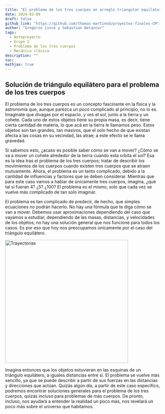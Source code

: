 ```yaml
---
title: "El problema de los tres cuerpos en arreglo triangular equilatero"
date: 2024-03-09
draft: false
github_link: "https://github.com/thomas-martinod/proyectos-finales-CM"
author: "Gregorio Lince y Sebastian Betancur"
tags:
  - Anteproyecto
  - Grupo 2
  - Problema de los tres cuerpos
  - Mecánica clásica
description: ""
toc:
mathjax: true
---
```


## Solución de triángulo equilátero para el problema de los tres cuerpos

El problema de los tres cuerpos es un concepto fascinante en la física y la astronomía que, aunque parezca un poco complicado al principio, no lo es. Imaginate que divagas por el espacio, y ves el sol, junto a la tierra y un cohete. Cada uno de estos objetos tiene su propia masa, es decir, tiene cierta cantidad de materia, lo que acá en la tierra le llamamos peso. Estos objetos son tan grandes, tan masivos, que el solo hecho de que existan afecta a las cosas en su vecindad, las atrae; a este efecto se le llama gravedad.

Si sabemos esto, ¿acaso es posible saber cómo se van a mover? ¿Cómo se va a mover un cohete alrededor de la tierra cuando esta orbita el sol? Esa es la idea tras el problema de los tres cuerpos; tratar de describir los movimientos de los cuerpos cuando existen tres cuerpos que se atraen mutuamente. Ahora, el problema es un tanto complicado, debido a la cantidad de influencias y factores que se deben considerar. Mientras que para este caso vamos a hablar de únicamente tres cuerpos, imagina, ¿qué tal si fueran 4? ¿5? ¿100? El problema es el mismo, solo que cada vez se vuelve más complicado de tan solo imaginar.

El problema es tan complicado de predecir, de hecho, que simples ecuaciones no podrán hacerlo. No hay una fórmula que te diga cómo se van a mover. Debemos usar aproximaciones dependiendo del caso que vayamos a estudiar, dependiendo de las masas, distancias, y velocidades de los objetos; no hay una solución general que nos funcione para todos los casos. Es por eso que hoy nos preocupamos únicamente por el caso del triángulo equilátero.

<img src="/exampleSite/static/images/grupo2/Illustration-of-the-Lagrange-solution-with-an-equilateral-triangle-joining-three-masses_Q320.jpg" alt="Trayectorias" width="400">


Imagina entonces que los objetos estuvieran en las esquinas de un triángulo equilátero, a iguales distancias entre sí. El problema se vuelve más sencillo, ya que se puede describir a partir de sus fuerzas en las distancias y direcciones que actúan. Quizás algún día, a partir de este caso específico, podremos encontrar soluciones generales para el problema de los tres cuerpos, quizás incluso para problemas de más cuerpos. De pronto, incluso, nos ayudará a entender la realidad un poco más, nos revelará un poco más sobre el universo que habitamos.
